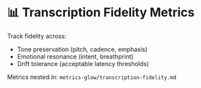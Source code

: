 # 📊 Transcription Fidelity Metrics

Track fidelity across:

- Tone preservation (pitch, cadence, emphasis)
- Emotional resonance (intent, breathprint)
- Drift tolerance (acceptable latency thresholds)

Metrics nested in: `metrics-glow/transcription-fidelity.md`
